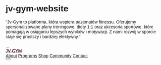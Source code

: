 # jv-gym-website
"Jv-Gym to platforma, która wspiera pasjonatów fitnessu. Oferujemy spersonalizowane plany treningowe, diety 1:1 oraz akcesoria sportowe, które pomagają w osiąganiu lepszych wyników i motywacji. Z nami rozwój w sporcie staje się prostszy i bardziej efektywny."
<head>
  ...
  <style>
    body {
      font-family: 'Montserrat', sans-serif;
    }
    .hero-section {
      background-image: linear-gradient(to right, rgba(0, 0, 0, 0.85), rgba(0, 0, 0, 0.4)), url('https://public.readdy.ai/ai/img_res/a727bed27773e1cad1bf73c609b4b8d7.jpg');
      background-size: cover;
      background-position: center;
    }
    .custom-checkbox {
      appearance: none;
      width: 20px;
      height: 20px;
      border: 2px solid #d32f2f;
      border-radius: 4px;
      position: relative;
      cursor: pointer;
    }
    .custom-checkbox:checked {
      background-color: #d32f2f;
    }
    .custom-checkbox:checked::after {
      content: "";
      position: absolute;
      top: 2px;
      left: 6px;
      width: 6px;
      height: 12px;
      border: solid white;
      border-width: 0 2px 2px 0;
      transform: rotate(45deg);
    }
    .text-logo {
      text-shadow: 0 0 0.7px #d32f2f, 0 0 0.7px #d32f2f;
    }
  </style>
</head>
<body class="bg-white text-gray-900">
  <!-- Navigation -->
  <nav class="fixed top-0 left-0 right-0 z-50 bg-white/95 shadow-md">
    <div class="container mx-auto px-6 py-4 flex justify-between items-center">
      <a href="#" class="text-4xl font-pacifico text-secondary font-semibold tracking-tighter text-logo">JV-GYM</a>
      <div class="hidden md:flex items-center space-x-8">
        <a href="#about" class="font-medium hover:text-secondary transition-colors">About</a>
        <a href="#programs" class="font-medium hover:text-secondary transition-colors">Programs</a>
        <a href="#shop" class="font-medium hover:text-secondary transition-colors">Shop</a>
        <a href="#community" class="font-medium hover:text-secondary transition-colors">Community</a>
        <a href="#contact" class="font-medium hover:text-secondary transition-colors">Contact</a>
      </div>
      <div class="flex items-center space-x-4">
        <button class="md:hidden w-10 h-10 flex items-center justify-center">
          <i class="ri-menu-line ri-lg"></i>
        </button>
      </div>
    </div>
  </nav>


